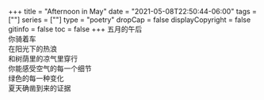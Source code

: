 +++
title = "Afternoon in May"
date = "2021-05-08T22:50:44-06:00"
tags = [""]
series = [""]
type = "poetry"
dropCap = false
displayCopyright = false
gitinfo = false
toc = false
+++
五月的午后  
你骑着车  
在阳光下的热浪  
和树荫里的凉气里穿行  
你能感受空气的每一个细节  
绿色的每一种变化  
夏天确凿到来的证据 ​​​  
